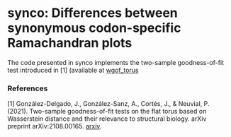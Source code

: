 # synco: Differences between synonymous codon-specific Ramachandran plots

The code presented in synco implements the two-sample goodness-of-fit test introduced in [1] (available at [wgof_torus](https://github.com/gonzalez-delgado/wgof_torus)





### References
[1] González-Delgado, J., González-Sanz, A., Cortés, J., & Neuvial, P. (2021). Two-sample goodness-of-fit tests on the flat torus based on Wasserstein distance and their relevance to structural biology. arXiv preprint arXiv:2108.00165. [arxiv](https://arxiv.org/abs/2108.00165).
